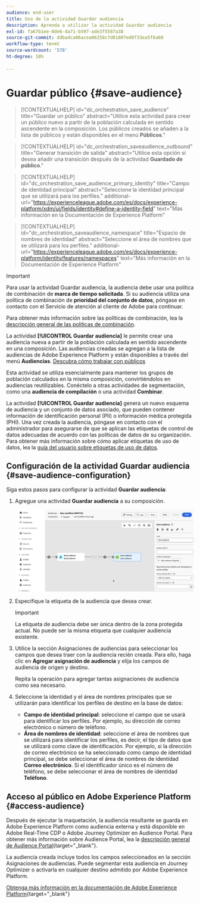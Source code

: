 ```yaml
---
audience: end-user
title: Uso de la actividad Guardar audiencia
description: Aprenda a utilizar la actividad Guardar audiencia
exl-id: fa67b1ee-8de6-4a71-b597-ade3f5587a38
source-git-commit: ddbadca06acea06258c7d01807ed0f33ea5f8a60
workflow-type: tm+mt
source-wordcount: '578'
ht-degree: 18%

---
```


# Guardar público {#save-audience}

>[!CONTEXTUALHELP]
>id="dc_orchestration_save_audience"
>title="Guardar un público"
>abstract="Utilice esta actividad para crear un público nuevo a partir de la población calculada en sentido ascendente en la composición. Los públicos creados se añaden a la lista de públicos y están disponibles en el menú **Públicos**."

>[!CONTEXTUALHELP]
>id="dc_orchestration_saveaudience_outbound"
>title="Generar transición de salida"
>abstract="Utilice esta opción si desea añadir una transición después de la actividad **Guardado de público**."

>[!CONTEXTUALHELP]
>id="dc_orchestration_save_audience_primary_identity"
>title="Campo de identidad principal"
>abstract="Seleccione la identidad principal que se utilizará para los perfiles."
>additional-url="https://experienceleague.adobe.com/es/docs/experience-platform/xdm/ui/fields/identity#define-a-identity-field" text="Más información en la Documentación de Experience Platform"

>[!CONTEXTUALHELP]
>id="dc_orchestration_saveaudience_namespace"
>title="Espacio de nombres de identidad"
>abstract="Seleccione el área de nombres que se utilizará para los perfiles."
>additional-url="https://experienceleague.adobe.com/es/docs/experience-platform/identity/features/namespaces" text="Más información en la Documentación de Experience Platform"

>[!IMPORTANT]
>
>Para usar la actividad Guardar audiencia, la audiencia debe usar una política de combinación de **marca de tiempo solicitada**. Si su audiencia utiliza una política de combinación de **prioridad del conjunto de datos**, póngase en contacto con el Servicio de atención al cliente de Adobe para continuar.
>
>Para obtener más información sobre las políticas de combinación, lea la [descripción general de las políticas de combinación](https://experienceleague.adobe.com/en/docs/experience-platform/profile/merge-policies/overview).

La actividad **[!UICONTROL Guardar audiencia]** le permite crear una audiencia nueva a partir de la población calculada en sentido ascendente en una composición. Las audiencias creadas se agregan a la lista de audiencias de Adobe Experience Platform y están disponibles a través del menú **Audiencias**. [Descubra cómo trabajar con públicos](../../start/audiences.md)

Esta actividad se utiliza esencialmente para mantener los grupos de población calculados en la misma composición, convirtiéndolos en audiencias reutilizables. Conéctelo a otras actividades de segmentación, como una **audiencia de compilación** o una actividad **Combinar**.

La actividad **[!UICONTROL Guardar audiencia]** genera un nuevo esquema de audiencia y un conjunto de datos asociado, que pueden contener información de identificación personal (PII) o información médica protegida (PHI). Una vez creada la audiencia, póngase en contacto con el administrador para asegurarse de que se aplican las etiquetas de control de datos adecuadas de acuerdo con las políticas de datos de su organización. Para obtener más información sobre cómo aplicar etiquetas de uso de datos, lea la [guía del usuario sobre etiquetas de uso de datos](https://experienceleague.adobe.com/es/docs/experience-platform/data-governance/labels/user-guide).

## Configuración de la actividad Guardar audiencia {#save-audience-configuration}

Siga estos pasos para configurar la actividad **Guardar audiencia**:

1. Agregue una actividad **Guardar audiencia** a su composición.

   ![](../assets/save-audience.png)

1. Especifique la etiqueta de la audiencia que desea crear.

   >[!IMPORTANT]
   >
   >La etiqueta de audiencia debe ser única dentro de la zona protegida actual. No puede ser la misma etiqueta que cualquier audiencia existente.

1. Utilice la sección Asignaciones de audiencias para seleccionar los campos que desea traer con la audiencia recién creada. Para ello, haga clic en **Agregar asignación de audiencia** y elija los campos de audiencia de origen y destino.

   Repita la operación para agregar tantas asignaciones de audiencia como sea necesario.

1. Seleccione la identidad y el área de nombres principales que se utilizarán para identificar los perfiles de destino en la base de datos:

   * **Campo de identidad principal**: seleccione el campo que se usará para identificar los perfiles. Por ejemplo, su dirección de correo electrónico o número de teléfono.
   * **Área de nombres de identidad**: seleccione el área de nombres que se utilizará para identificar los perfiles, es decir, el tipo de datos que se utilizará como clave de identificación. Por ejemplo, si la dirección de correo electrónico se ha seleccionado como campo de identidad principal, se debe seleccionar el área de nombres de identidad **Correo electrónico**. Si el identificador único es el número de teléfono, se debe seleccionar el área de nombres de identidad **Teléfono**.

## Acceso al público en Adobe Experience Platform {#access-audience}

Después de ejecutar la maquetación, la audiencia resultante se guarda en Adobe Experience Platform como audiencia externa y está disponible en Adobe Real-Time CDP o Adobe Journey Optimizer en Audience Portal. Para obtener más información sobre Audience Portal, lea la [descripción general de Audience Portal](https://experienceleague.adobe.com/es/docs/experience-platform/segmentation/ui/audience-portal){target="_blank"}.

La audiencia creada incluye todos los campos seleccionados en la sección Asignaciones de audiencias. Puede segmentar esta audiencia en Journey Optimizer o activarla en cualquier destino admitido por Adobe Experience Platform.

[Obtenga más información en la documentación de Adobe Experience Platform](https://experienceleague.adobe.com/es/docs/experience-platform/segmentation/ui/audience-portal){target="_blank"}

<!--

## Example{#save-audience-example}

The following example illustrates a simple audience update from targeting. A scheduler is added to run the workflow once a month. A query recovers all the profiles subscribed to the different application services available. The **Save audience** activity updates the audience by deleting profiles that have unsubscribed from the service since the last workflow execution and by adding the newly subscribed profiles.
-->
